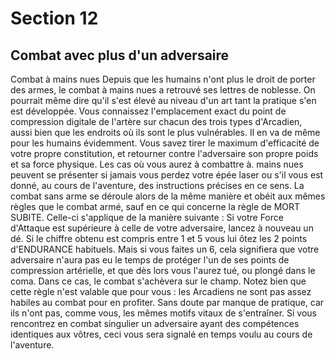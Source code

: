 # Section 12

## Combat avec plus d'un adversaire

Combat à mains nues
Depuis que les humains n'ont plus le droit de porter des armes, le combat à mains nues a retrouvé ses lettres de noblesse. On pourrait même dire qu'il s'est élevé au niveau d'un art tant la pratique s'en est développée. Vous connaissez l'emplacement exact du point de compression digitale de l'artère sur chacun des trois types d'Arcadien, aussi bien que les endroits où ils sont le plus vulnérables. Il en va de même pour les humains évidemment. Vous savez tirer le maximum d'efficacité de votre propre constitution, et retourner contre l'adversaire son propre poids et sa force physique. Les cas où vous aurez à combattre à.
mains nues peuvent se présenter si jamais vous perdez votre épée laser ou s'il vous est donné, au cours de l'aventure, des instructions précises en ce sens.
La combat sans arme se déroule alors de la même manière et obéit aux mêmes règles que le combat armé, sauf en ce qui concerne la règle de MORT SUBITE.
Celle-ci s'applique de la manière suivante :
Si votre Force d'Attaque est supérieure à celle de votre adversaire, lancez à nouveau un dé. Si le chiffre obtenu est compris entre 1 et 5 vous lui ôtez les 2 points d'ENDURANCE habituels.
Mais si vous faites un 6, cela signifiera que votre adversaire n'aura pas eu le temps de protéger l'un de ses points de compression artérielle, et que dès lors vous l'aurez tué, ou plongé dans le coma.
Dans ce cas, le combat s'achèvera sur le champ.
Notez bien que cette règle n'est valable que pour vous : les Arcadiens ne sont pas assez habiles au combat pour en profiter.
Sans doute par manque de pratique, car ils n'ont pas, comme vous, les mêmes motifs vitaux de s'entraîner.
Si vous rencontrez en combat singulier un adversaire ayant des compétences identiques aux vôtres, ceci vous sera signalé en temps voulu au cours de l'aventure.